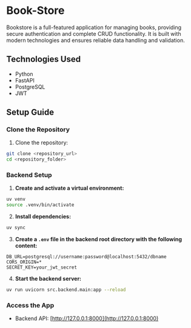 # Book-Store

Bookstore is a full-featured application for managing books, providing secure authentication and complete CRUD functionality. It is built with modern technologies and ensures reliable data handling and validation.

## Technologies Used

- Python  
- FastAPI  
- PostgreSQL  
- JWT  

## Setup Guide

### Clone the Repository

1. Clone the repository:

```bash
git clone <repository_url>
cd <repository_folder>
```

### Backend Setup

1. **Create and activate a virtual environment:**

```bash
uv venv
source .venv/bin/activate
```

2. **Install dependencies:**

```bash
uv sync
```

3. **Create a `.env` file in the backend root directory with the following content:**

```env
DB_URL=postgresql://username:password@localhost:5432/dbname
CORS_ORIGIN=*
SECRET_KEY=your_jwt_secret
```

4. **Start the backend server:**

```bash
uv run uvicorn src.backend.main:app --reload
```

### Access the App

- Backend API: [http://127.0.0.1:8000](http://127.0.0.1:8000)
